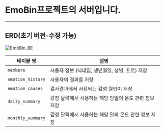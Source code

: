 # EmoBin프로젝트의 서버입니다.  
---
## ERD(초기 버전-수정 가능)
![EmoBin_BE](https://github.com/user-attachments/assets/32ebf410-7079-4b74-8bd7-4b77bd9bcbbd)

|  테이블 명 | 설명                |
|---------------------|-------------|
| `members`     | 사용자 정보 (닉네임, 생년월일, 성별, 프로) 저장 |
| `emotion_history`  | 사용자의 결과를 저장     |
| `emotion_causes`    | 검사결과에서 사용되는 감정 원인이 저장      |
| `daily_summary`   | 감정 달력에서 사용하는 해당 당일의 온도 관련 정보 저장         |
| `monthly_summary`   | 감정 달력에서 사용하는 해당 달의 온도 관련 정보 저장         |
